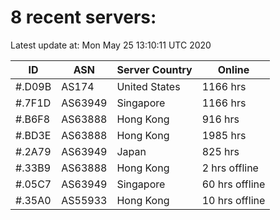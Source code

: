 # 8 recent servers:

Latest update at: Mon May 25 13:10:11 UTC 2020

| ID | ASN | Server Country | Online |
| -- | --- | -------------- | ------ |
| #.D09B | AS174 | United States | 1166 hrs |
| #.7F1D | AS63949 | Singapore | 1166 hrs |
| #.B6F8 | AS63888 | Hong Kong | 916 hrs |
| #.BD3E | AS63888 | Hong Kong | 1985 hrs |
| #.2A79 | AS63949 | Japan | 825 hrs |
| #.33B9 | AS63888 | Hong Kong | 2 hrs offline |
| #.05C7 | AS63949 | Singapore | 60 hrs offline |
| #.35A0 | AS55933 | Hong Kong | 10 hrs offline |

